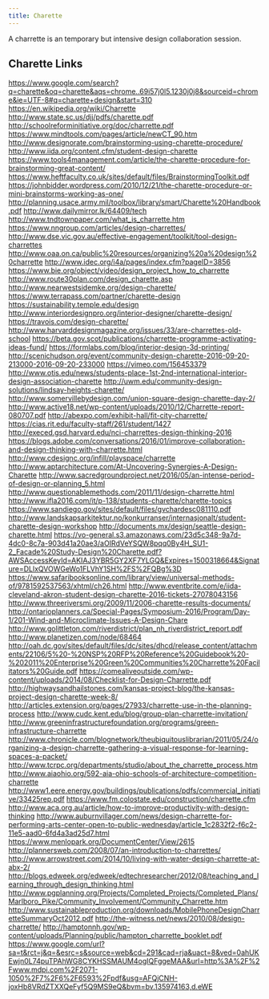 ```yaml
---
title: Charette
---
```


A charrette is an temporary but intensive design collaboration session.

## Charette Links

https://www.google.com/search?q=charette&oq=charette&aqs=chrome..69i57j0l5.1230j0j8&sourceid=chrome&ie=UTF-8#q=charette+design&start=310 https://en.wikipedia.org/wiki/Charrette http://www.state.sc.us/djj/pdfs/charette.pdf http://schoolreforminitiative.org/doc/charrette.pdf https://www.mindtools.com/pages/article/newCT_90.htm http://www.designorate.com/brainstorming-using-charette-procedure/ http://www.iida.org/content.cfm/student-design-charette https://www.tools4management.com/article/the-charette-procedure-for-brainstorming-great-content/ https://www.heftfaculty.co.uk/sites/default/files/BrainstormingToolkit.pdf https://johnbidder.wordpress.com/2010/12/21/the-charette-procedure-or-mini-brainstorms-working-as-one/ http://planning.usace.army.mil/toolbox/library/smart/Charette%20Handbook.pdf http://www.dailymirror.lk/64409/tech http://www.tndtownpaper.com/what_is_charrette.htm https://www.nngroup.com/articles/design-charrettes/ http://www.dse.vic.gov.au/effective-engagement/toolkit/tool-design-charrettes http://www.oaa.on.ca/public%20resources/organizing%20a%20design%20charrette http://www.idec.org/i4a/pages/index.cfm?pageID=3856 https://www.bie.org/object/video/design_project_how_to_charrette http://www.route30plan.com/design_charette.asp http://www.nearwestsidemke.org/design-charette/ https://www.terrapass.com/partner/charette-design https://sustainability.temple.edu/design http://www.interiordesignpro.org/interior-designer/charette-design/ https://travois.com/design-charette/ http://www.harvarddesignmagazine.org/issues/33/are-charrettes-old-school https://beta.gov.scot/publications/charrette-programme-activating-ideas-fund/ https://formlabs.com/blog/interior-design-3d-printing/ http://scenichudson.org/event/community-design-charette-2016-09-20-213000-2016-09-20-233000 https://vimeo.com/156453379 http://www.otis.edu/news/students-place-1st-2nd-international-interior-design-association-charette http://uwm.edu/community-design-solutions/lindsay-heights-charette/ http://www.somervillebydesign.com/union-square-design-charette-day-2/ http://www.active18.net/wp-content/uploads/2010/12/Charrette-report-080707.pdf http://abexpo.com/exhibit-hall/fit-city-charrette/ https://cias.rit.edu/faculty-staff/261/student/1427 http://execed.gsd.harvard.edu/nci-charrettes-design-thinking-2016 https://blogs.adobe.com/conversations/2016/01/improve-collaboration-and-design-thinking-with-charrette.html http://www.cdesignc.org/infill/playspace/charrette http://www.aptarchitecture.com/At-Uncovering-Synergies-A-Design-Charette http://www.sacredgroundproject.net/2016/05/an-intense-period-of-design-or-planning_5.html http://www.questionablemethods.com/2011/11/design-charrette.html http://www.ifla2016.com/it/p-138/students-charette/charette-topics https://www.sandiego.gov/sites/default/files/gvchardesc081110.pdf http://www.landskapsarkitektur.no/konkurranser/internasjonalt/student-charette-design-workshop http://documents.mx/design/seattle-design-charette.html https://vo-general.s3.amazonaws.com/23d5c348-9a7d-4dc0-8c7a-903d41a20ae3/aOIRdVeYSQW8pqq0By4H_SU1-2_Facade%20Study-Design%20Charette.pdf?AWSAccessKeyId=AKIAJ3YBR5GY2XF7YLGQ&Expires=1500318664&Signature=DLlxQVOWGeWo1FLVhY1SH%2FS%2FQBg%3D https://www.safaribooksonline.com/library/view/universal-methods-of/9781592537563/xhtml/ch26.html http://www.eventbrite.com/e/iida-cleveland-akron-student-design-charette-2016-tickets-27078043156 http://www.threeriversmi.org/2009/11/2006-charette-results-documents/ http://ontarioplanners.ca/Special-Pages/Symposium-2016/Program/Day-1/201-Wind-and-Microclimate-Issues-A-Design-Chare http://www.golittleton.com/riverdistrict/plan_nh_riverdistrict_report.pdf http://www.planetizen.com/node/68464 http://oah.dc.gov/sites/default/files/dc/sites/dhcd/release_content/attachments/22106/5%20-%20NSP%20RFP%20Reference%20Guidebook%20-%202011%20Enterprise%20Green%20Communities%20Charrette%20Facilitators%20Guide.pdf https://comealiveoutside.com/wp-content/uploads/2014/08/Checklist-for-Design-Charrette.pdf http://highwaysandhailstones.com/kansas-project-blog/the-kansas-project-design-charette-week-8/ http://articles.extension.org/pages/27933/charrette-use-in-the-planning-process http://www.cudc.kent.edu/blog/group-plan-charrette-invitation/ http://www.greeninfrastructurefoundation.org/programs/green-infrastructure-charrette http://www.chronicle.com/blognetwork/theubiquitouslibrarian/2011/05/24/organizing-a-design-charrette-gathering-a-visual-response-for-learning-spaces-a-packet/ http://www.tcrpc.org/departments/studio/about_the_charrette_process.htm http://www.aiaohio.org/592-aia-ohio-schools-of-architecture-competition-charrette http://www1.eere.energy.gov/buildings/publications/pdfs/commercial_initiative/33425rep.pdf https://www.fm.colostate.edu/construction/charrette.cfm http://www.aca.org.au/article/how-to-improve-productivity-with-design-thinking http://www.auburnvillager.com/news/design-charrette-for-performing-arts-center-open-to-public-wednesday/article_1c2832f2-f6c2-11e5-aad0-6fd4a3ad25d7.html https://www.menlopark.org/DocumentCenter/View/2615 http://plannersweb.com/2008/07/an-introduction-to-charrettes/ http://www.arrowstreet.com/2014/10/living-with-water-design-charrette-at-abx-2/ http://blogs.edweek.org/edweek/edtechresearcher/2012/08/teaching_and_learning_through_design_thinking.html http://www.pgplanning.org/Projects/Completed_Projects/Completed_Plans/Marlboro_Pike/Community_Involvement/Community_Charrette.htm http://www.sustainableproduction.org/downloads/MobilePhoneDesignCharretteSummaryOct2012.pdf http://the-witness.net/news/2010/08/design-charrette/ http://hamptonnh.gov/wp-content/uploads/Planning/public/hampton_charrette_booklet.pdf https://www.google.com/url?sa=t&rct=j&q=&esrc=s&source=web&cd=291&cad=rja&uact=8&ved=0ahUKEwjn0L74puTPAhWG8CYKHSSMAUM4ogIQFggeMAA&url=http%3A%2F%2Fwww.mdpi.com%2F2071-1050%2F7%2F6%2F6593%2Fpdf&usg=AFQjCNH-joxHb8VRdZTXXQeFyf5Q9MS9eQ&bvm=bv.135974163,d.eWE
